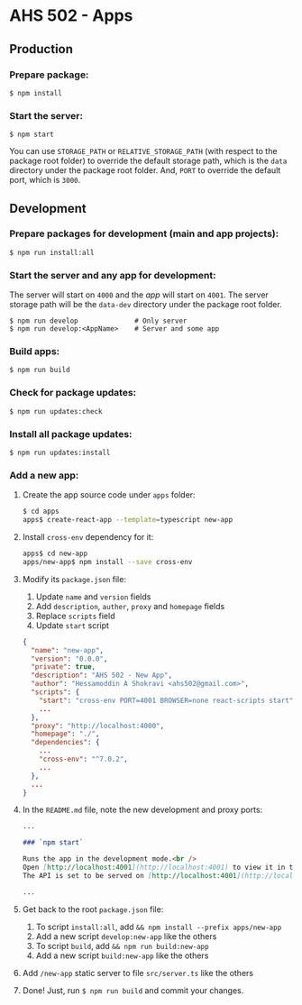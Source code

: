 # AHS 502 - Apps

## Production

### Prepare package:

    $ npm install

### Start the server:

    $ npm start

You can use `STORAGE_PATH` or `RELATIVE_STORAGE_PATH` (with respect to the package root folder) to override the default storage path, which is the `data` directory under the package root folder.
And, `PORT` to override the default port, which is `3000`.

## Development

### Prepare packages for development (main and app projects):

    $ npm run install:all

### Start the server and any app for development:

The server will start on `4000` and the _app_ will start on `4001`. The server storage path will be the `data-dev` directory under the package root folder.

    $ npm run develop              # Only server
    $ npm run develop:<AppName>    # Server and some app

### Build apps:

    $ npm run build

### Check for package updates:

    $ npm run updates:check

### Install all package updates:

    $ npm run updates:install

### Add a new app:

1. Create the app source code under `apps` folder:

   ```bash
   $ cd apps
   apps$ create-react-app --template=typescript new-app
   ```

1. Install `cross-env` dependency for it:

   ```bash
   apps$ cd new-app
   apps/new-app$ npm install --save cross-env
   ```

1. Modify its `package.json` file:

   1. Update `name` and `version` fields
   1. Add `description`, `auther`, `proxy` and `homepage` fields
   1. Replace `scripts` field
   1. Update `start` script

   ```json
   {
     "name": "new-app",
     "version": "0.0.0",
     "private": true,
     "description": "AHS 502 - New App",
     "author": "Hessamoddin A Shokravi <ahs502@gmail.com>",
     "scripts": {
       "start": "cross-env PORT=4001 BROWSER=none react-scripts start",
       ...
     },
     "proxy": "http://localhost:4000",
     "homepage": "./",
     "dependencies": {
       ...
       "cross-env": "^7.0.2",
       ...
     },
     ...
   }
   ```

1. In the `README.md` file, note the new development and proxy ports:

   ```markdown
   ...

   ### `npm start`

   Runs the app in the development mode.<br />
   Open [http://localhost:4001](http://localhost:4001) to view it in the browser.
   The API is set to be served on [http://localhost:4001](http://localhost:4000).

   ...
   ```

1. Get back to the root `package.json` file:

   1. To script `install:all`, add `&& npm install --prefix apps/new-app`
   1. Add a new script `develop:new-app` like the others
   1. To script `build`, add `&& npm run build:new-app`
   1. Add a new script `build:new-app` like the others

1. Add `/new-app` static server to file `src/server.ts` like the others

1. Done! Just, run `$ npm run build` and commit your changes.
